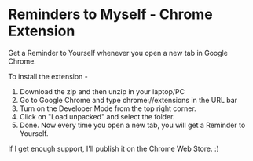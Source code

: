 # Reminders to Myself - Chrome Extension

Get a Reminder to Yourself whenever you open a new tab in Google Chrome.

To install the extension - 

1. Download the zip and then unzip in your laptop/PC
2. Go to Google Chrome and type chrome://extensions in the URL bar
3. Turn on the Developer Mode from the top right corner.
4. Click on "Load unpacked" and select the folder.
5. Done. Now every time you open a new tab, you will get a Reminder to Yourself.

If I get enough support, I'll publish it on the Chrome Web Store. :)
